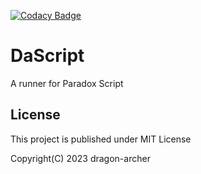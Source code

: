 [![Codacy Badge](https://app.codacy.com/project/badge/Grade/16585df947d64dbeaa07ca836cc3ea9e)](https://app.codacy.com/gh/dragon-archer/dascript/dashboard?utm_source=gh&utm_medium=referral&utm_content=&utm_campaign=Badge_grade)

# DaScript

A runner for Paradox Script

## License

This project is published under MIT License

Copyright(C) 2023 dragon-archer
